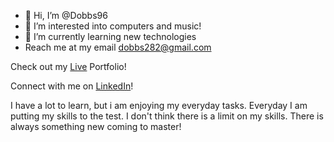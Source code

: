 - 👋 Hi, I’m @Dobbs96
- 👀 I’m interested into computers and music!
- 🌱 I’m currently learning new technologies
- Reach me at my email dobbs282@gmail.com

Check out my [Live](https://dobbs96.github.io/Portfolio/) Portfolio!

Connect with me on [LinkedIn](https://www.linkedin.com/in/james-dobbs-63bb8016b/)!

I have a lot to learn, but i am enjoying my everyday tasks. Everyday I am putting my skills to the test. I don't think there is a limit on my skills. There is always something new coming to master!


<!---
Dobbs96/Dobbs96 is a ✨ special ✨ repository because its `README.md` (this file) appears on your GitHub profile.
You can click the Preview link to take a look at your changes.
--->
